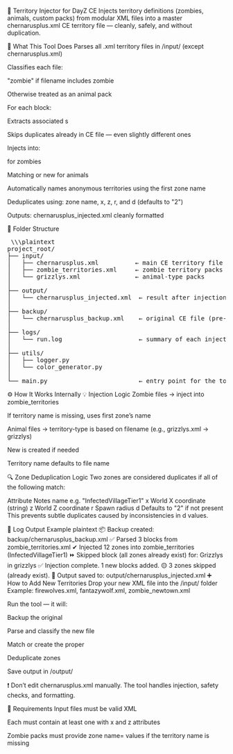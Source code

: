 🧰 Territory Injector for DayZ CE
Injects territory definitions (zombies, animals, custom packs) from modular XML files into a master chernarusplus.xml CE territory file — cleanly, safely, and without duplication.

🧠 What This Tool Does
Parses all .xml territory files in /input/ (except chernarusplus.xml)

Classifies each file:

"zombie" if filename includes zombie

Otherwise treated as an animal pack

For each <territory> block:

Extracts associated <zone>s

Skips duplicates already in CE file — even slightly different ones

Injects into:

<territory-type name="zombie_territories"> for zombies

Matching or new <territory-type> for animals

Automatically names anonymous territories using the first zone name

Deduplicates using: zone name, x, z, r, and d (defaults to "2")

Outputs: chernarusplus_injected.xml cleanly formatted

📁 Folder Structure
<pre> \\\plaintext 
project_root/
├── input/
│   ├── chernarusplus.xml          ← main CE territory file to inject into
│   ├── zombie_territories.xml     ← zombie territory packs
│   └── grizzlys.xml               ← animal-type packs
│
├── output/
│   └── chernarusplus_injected.xml  ← result after injection
│
├── backup/
│   └── chernarusplus_backup.xml    ← original CE file (pre-injection)
│
├── logs/
│   └── run.log                     ← summary of each injection run
│
├── utils/
│   ├── logger.py
│   └── color_generator.py
│
└── main.py                         ← entry point for the tool \\\ </pre>
⚙ How It Works Internally
💡 Injection Logic
Zombie files → inject into zombie_territories

If territory name is missing, uses first zone’s name

Animal files → territory-type is based on filename (e.g., grizzlys.xml → grizzlys)

New <territory-type> is created if needed

Territory name defaults to file name

🔍 Zone Deduplication Logic
Two zones are considered duplicates if all of the following match:

Attribute	Notes
name	e.g. "InfectedVillageTier1"
x	World X coordinate (string)
z	World Z coordinate
r	Spawn radius
d	Defaults to "2" if not present
This prevents subtle duplicates caused by inconsistencies in d values.

📝 Log Output Example
plaintext
📦 Backup created: backup/chernarusplus_backup.xml
✅ Parsed 3 blocks from zombie_territories.xml
✔ Injected 12 zones into zombie_territories (InfectedVillageTier1)
⏩ Skipped block (all zones already exist) for: Grizzlys in grizzlys
✅ Injection complete. 1 new blocks added.
🟡 3 zones skipped (already exist).
📄 Output saved to: output/chernarusplus_injected.xml
➕ How to Add New Territories
Drop your new XML file into the /input/ folder Example: firewolves.xml, fantazywolf.xml, zombie_newtown.xml

Run the tool — it will:

Backup the original

Parse and classify the new file

Match or create the proper <territory-type>

Deduplicate zones

Save output in /output/

❗ Don’t edit chernarusplus.xml manually. The tool handles injection, safety checks, and formatting.

🚨 Requirements
Input files must be valid XML

Each <territory> must contain at least one <zone> with x and z attributes

Zombie packs must provide zone name= values if the territory name is missing

